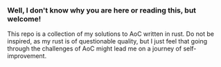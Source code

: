 ### Well, I don't know why you are here or reading this, but welcome!

This repo is a collection of my solutions to AoC written in rust. Do not be inspired, as my rust is of questionable quality, but I just feel that going through the challenges of AoC might lead me on a journey of self-improvement.
